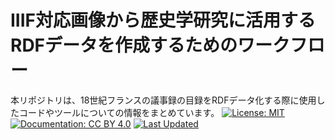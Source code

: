 # IIIF対応画像から歴史学研究に活用するRDFデータを作成するためのワークフロー
本リポジトリは、18世紀フランスの議事録の目録をRDFデータ化する際に使用したコードやツールについての情報をまとめています。
[![License: MIT](https://img.shields.io/badge/License-MIT-green.svg)](LICENSE)
[![Documentation: CC BY 4.0](https://img.shields.io/badge/Docs-CC%20BY%204.0-blue.svg)](LICENSE)
[![Last Updated](https://img.shields.io/github/last-commit/yourusername/historical-rdf-workflow)](https://github.com/yourusername/historical-rdf-workflow)

